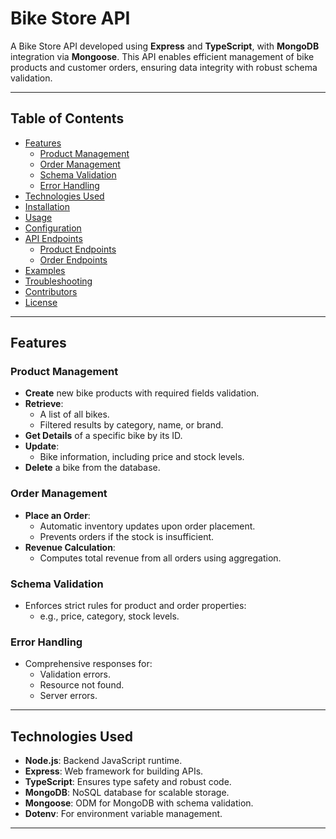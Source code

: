 # Bike Store API

A Bike Store API developed using **Express** and **TypeScript**, with **MongoDB** integration via **Mongoose**. This API enables efficient management of bike products and customer orders, ensuring data integrity with robust schema validation.

---

## Table of Contents

- [Features](#features)
  - [Product Management](#product-management)
  - [Order Management](#order-management)
  - [Schema Validation](#schema-validation)
  - [Error Handling](#error-handling)
- [Technologies Used](#technologies-used)
- [Installation](#installation)
- [Usage](#usage)
- [Configuration](#configuration)
- [API Endpoints](#api-endpoints)
  - [Product Endpoints](#product-endpoints)
  - [Order Endpoints](#order-endpoints)
- [Examples](#examples)
- [Troubleshooting](#troubleshooting)
- [Contributors](#contributors)
- [License](#license)

---

## Features

### Product Management
- **Create** new bike products with required fields validation.
- **Retrieve**:
  - A list of all bikes.
  - Filtered results by category, name, or brand.
- **Get Details** of a specific bike by its ID.
- **Update**:
  - Bike information, including price and stock levels.
- **Delete** a bike from the database.

### Order Management
- **Place an Order**:
  - Automatic inventory updates upon order placement.
  - Prevents orders if the stock is insufficient.
- **Revenue Calculation**:
  - Computes total revenue from all orders using aggregation.

### Schema Validation
- Enforces strict rules for product and order properties:
  - e.g., price, category, stock levels.
  
### Error Handling
- Comprehensive responses for:
  - Validation errors.
  - Resource not found.
  - Server errors.

---

## Technologies Used

- **Node.js**: Backend JavaScript runtime.
- **Express**: Web framework for building APIs.
- **TypeScript**: Ensures type safety and robust code.
- **MongoDB**: NoSQL database for scalable storage.
- **Mongoose**: ODM for MongoDB with schema validation.
- **Dotenv**: For environment variable management.

---
